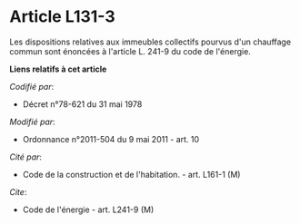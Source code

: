 # Article L131-3

Les dispositions relatives aux immeubles collectifs pourvus d'un chauffage commun sont énoncées à l'article L. 241-9 du code
de l'énergie.

**Liens relatifs à cet article**

_Codifié par_:

  - Décret n°78-621 du 31 mai 1978

_Modifié par_:

  - Ordonnance n°2011-504 du 9 mai 2011 - art. 10

_Cité par_:

  - Code de la construction et de l'habitation. - art. L161-1 (M)

_Cite_:

  - Code de l'énergie - art. L241-9 (M)
